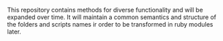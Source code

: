 This repository contains methods for diverse functionality and will be expanded over time. 
It will maintain a common semantics and structure of the folders and scripts names ir order to be transformed in ruby modules later.